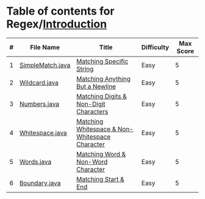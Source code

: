 # Table of contents for Regex/[Introduction](https://www.hackerrank.com/domains/regex?filters%5Bsubdomains%5D%5B%5D=re-introduction)

| #  | File Name                            | Title                                            | Difficulty | Max Score |
| -- | ------------------------------------ | ------------------------------------------------ | ---------- | --------- |
| 1  | [SimpleMatch.java](SimpleMatch.java) | [Matching Specific String]                       | Easy       | 5         |
| 2  | [Wildcard.java](Wildcard.java)       | [Matching Anything But a Newline]                | Easy       | 5         |
| 3  | [Numbers.java](Numbers.java)         | [Matching Digits & Non-Digit Characters]         | Easy       | 5         |
| 4  | [Whitespace.java](Whitespace.java)   | [Matching Whitespace & Non-Whitespace Character] | Easy       | 5         |
| 5  | [Words.java](Words.java)             | [Matching Word & Non-Word Character]             | Easy       | 5         |
| 6  | [Boundary.java](Boundary.java)       | [Matching Start & End]                           | Easy       | 5         |

[Matching Specific String]: https://www.hackerrank.com/challenges/matching-specific-string/problem
[Matching Anything But a Newline]: https://www.hackerrank.com/challenges/matching-anything-but-new-line/problem
[Matching Digits & Non-Digit Characters]: https://www.hackerrank.com/challenges/matching-digits-non-digit-character/problem
[Matching Whitespace & Non-Whitespace Character]: https://www.hackerrank.com/challenges/matching-whitespace-non-whitespace-character/problem
[Matching Word & Non-Word Character]: https://www.hackerrank.com/challenges/matching-word-non-word/problem
[Matching Start & End]: https://www.hackerrank.com/challenges/matching-start-end/problem
